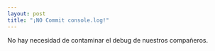 ```yaml
---
layout: post
title: "¡NO Commit console.log!"
---
```

No hay necesidad de contaminar el debug de nuestros compañeros.
